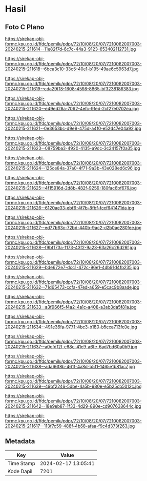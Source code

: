 # Hasil

## Foto C Plano

https://sirekap-obj-formc.kpu.go.id/ffdc/pemilu/pdpr/72/10/08/20/07/7210082007003-20240215-211614--11e82f7d-6c7c-44a3-9123-653402112731.jpg

https://sirekap-obj-formc.kpu.go.id/ffdc/pemilu/pdpr/72/10/08/20/07/7210082007003-20240215-211618--6bca3c10-33c5-40e1-b195-49ae6c5963d7.jpg

https://sirekap-obj-formc.kpu.go.id/ffdc/pemilu/pdpr/72/10/08/20/07/7210082007003-20240215-211619--cda29f18-1608-4598-8865-bf3238186383.jpg

https://sirekap-obj-formc.kpu.go.id/ffdc/pemilu/pdpr/72/10/08/20/07/7210082007003-20240215-211620--e49ed28a-7062-4efc-9fed-2cf27e0702ea.jpg

https://sirekap-obj-formc.kpu.go.id/ffdc/pemilu/pdpr/72/10/08/20/07/7210082007003-20240215-211621--0e3653bc-d9e9-475d-a4f0-e52d47e04a92.jpg

https://sirekap-obj-formc.kpu.go.id/ffdc/pemilu/pdpr/72/10/08/20/07/7210082007003-20240215-211623--08759ba3-4920-4135-a9dc-3c24157f0a35.jpg

https://sirekap-obj-formc.kpu.go.id/ffdc/pemilu/pdpr/72/10/08/20/07/7210082007003-20240215-211624--125ce84a-37a0-4f71-9a3b-43e028ed6c96.jpg

https://sirekap-obj-formc.kpu.go.id/ffdc/pemilu/pdpr/72/10/08/20/07/7210082007003-20240215-211625--4f15916d-2d8b-482f-9259-180fac6bf676.jpg

https://sirekap-obj-formc.kpu.go.id/ffdc/pemilu/pdpr/72/10/08/20/07/7210082007003-20240215-211626--6120ae33-ebf6-4f7b-8fbf-fccf641471da.jpg

https://sirekap-obj-formc.kpu.go.id/ffdc/pemilu/pdpr/72/10/08/20/07/7210082007003-20240215-211627--ed77b63c-72bd-440b-9ac2-d2b0ae280fee.jpg

https://sirekap-obj-formc.kpu.go.id/ffdc/pemilu/pdpr/72/10/08/20/07/7210082007003-20240215-211628--f9bf173a-1173-43f2-9a23-63a26c26d26f.jpg

https://sirekap-obj-formc.kpu.go.id/ffdc/pemilu/pdpr/72/10/08/20/07/7210082007003-20240215-211629--bde672e7-dcc1-472c-96e1-4db91d4fb235.jpg

https://sirekap-obj-formc.kpu.go.id/ffdc/pemilu/pdpr/72/10/08/20/07/7210082007003-20240215-211632--71d65473-ccfa-47ed-a659-e5cac9b8aade.jpg

https://sirekap-obj-formc.kpu.go.id/ffdc/pemilu/pdpr/72/10/08/20/07/7210082007003-20240215-211633--a3f966f5-f4a2-4a1c-a408-a3ab3da5f81a.jpg

https://sirekap-obj-formc.kpu.go.id/ffdc/pemilu/pdpr/72/10/08/20/07/7210082007003-20240215-211634--491e36fa-9771-4bc3-b180-b5cca713fc0e.jpg

https://sirekap-obj-formc.kpu.go.id/ffdc/pemilu/pdpr/72/10/08/20/07/7210082007003-20240215-211637--a0cfd12f-e68c-41e9-a6fe-6ad7bd60a0b9.jpg

https://sirekap-obj-formc.kpu.go.id/ffdc/pemilu/pdpr/72/10/08/20/07/7210082007003-20240215-211638--ada66f8b-461f-4a8d-b5f1-1465e1b81ac7.jpg

https://sirekap-obj-formc.kpu.go.id/ffdc/pemilu/pdpr/72/10/08/20/07/7210082007003-20240215-211639--49bf2246-5dbe-4a5b-980e-e5b25cb5012c.jpg

https://sirekap-obj-formc.kpu.go.id/ffdc/pemilu/pdpr/72/10/08/20/07/7210082007003-20240215-211642--18e9eb87-1f33-4d29-890e-cd907638644c.jpg

https://sirekap-obj-formc.kpu.go.id/ffdc/pemilu/pdpr/72/10/08/20/07/7210082007003-20240215-211617--113f7c59-488f-4b68-afaa-f9c4d373f263.jpg


## Metadata

| Key        | Value               |
| ---------- | ------------------- |
| Time Stamp | 2024-02-17 13:05:41 |
| Kode Dapil | 7201                |




